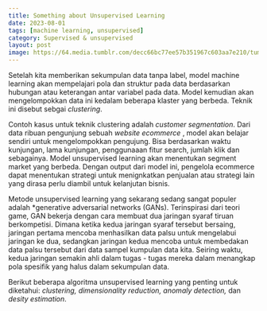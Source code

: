 ```yaml
---
title: Something about Unsupervised Learning
date: 2023-08-01
tags: [machine learning, unsupervised]
category: Supervised & unsupervised
layout: post
image: https://64.media.tumblr.com/decc66bc77ee57b351967c603aa7e210/tumblr_nwj3pqHV5i1qd4q8ao1_500.gifv 
---
```


<!-- https://i.gifer.com/Dz04.gif -->

Setelah kita memberikan sekumpulan data tanpa label, model machine learning akan mempelajari pola dan struktur pada data berdasarkan hubungan atau keterangan antar variabel pada data. Model kemudian akan mengelompokkan data ini kedalam beberapa klaster yang berbeda. Teknik ini disebut sebgai *clustering*.

Contoh kasus untuk teknik clustering adalah *customer segmentation*. Dari data ribuan pengunjung sebuah *website ecommerce* , model akan belajar sendiri untuk mengelompokkan pengujung. Bisa berdasarkan waktu kunjungan, lama kunjungan, penggunaaan fitur search, jumlah klik dan sebagainya. Model unsupervised learning akan menentukan segment market yang berbeda. Dengan output dari model ini, pengelola ecommerce dapat menentukan strategi untuk menignkatkan penjualan atau strategi lain yang dirasa perlu diambil untuk kelanjutan bisnis.

Metode unsupervised learning yang sekarang sedang sangat  populer adalah *generative adversarial networks (GANs). Terinspirasi dari teori game, GAN bekerja dengan cara membuat dua jaringan syaraf tiruan berkompetisi. Dimana ketika kedua jaringan syaraf tersebut bersaing, jaringan pertama mencoba menhasilkan data palsu untuk mengelabui jaringan ke dua, sedangkan jaringan kedua mencoba untuk membedakan data palsu tersebut dari data sampel kumpulan data kita. Seiring waktu, kedua jaringan semakin ahli dalam tugas - tugas mereka dalam menangkap pola spesifik yang halus dalam sekumpulan data.

Berikut beberapa algoritma unsupervised learning yang penting untuk diketahui: *clustering, 
dimensionality reduction, anomaly detection,*  dan *desity estimation*.

